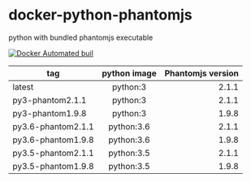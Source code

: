 # docker-python-phantomjs

python with bundled phantomjs executable

[![Docker Automated buil](https://img.shields.io/docker/automated/a1fred/docker-python-phantomjs.svg?style=flat-square)](https://hub.docker.com/r/a1fred/docker-python-phantomjs/)

| tag                | python image | Phantomjs version|
| ------------------ |:------------:|-----------------:|
| latest             | python:3     |   2.1.1          |
| py3-phantom2.1.1   | python:3     |   2.1.1          |
| py3-phantom1.9.8   | python:3     |   1.9.8          |
| py3.6-phantom2.1.1 | python:3.6   |   2.1.1          |
| py3.6-phantom1.9.8 | python:3.6   |   1.9.8          |
| py3.5-phantom2.1.1 | python:3.5   |   2.1.1          |
| py3.5-phantom1.9.8 | python:3.5   |   1.9.8          |

